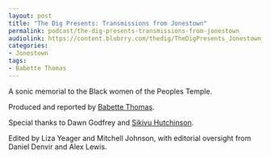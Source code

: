 ```yaml
---
layout: post
title: "The Dig Presents: Transmissions from Jonestown"
permalink: podcast/the-dig-presents-transmissions-from-jonestown
audiolink: https://content.blubrry.com/thedig/TheDigPresents_Jonestown_0527.mp3
categories:
- Jonestown
tags:
- Babette Thomas
---
```


A sonic memorial to the Black women of the Peoples Temple.

Produced and reported by [Babette Thomas](https://www.babettethomas.com/). 

Special thanks to Dawn Godfrey and [Sikivu Hutchinson](https://sikivuhutchinson.com/). 

Edited by Liza Yeager and Mitchell Johnson, with editorial oversight from Daniel Denvir and Alex Lewis. 
